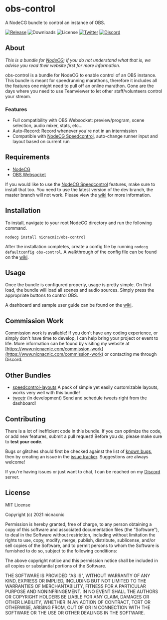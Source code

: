 # obs-control
A  NodeCG bundle to control an instance of OBS. 

[![Release](https://img.shields.io/github/v/release/nicnacnic/obs-control?label=Release)](https://github.com/nicnacnic/speedcontrol-layouts/releases)
![Downloads](https://img.shields.io/github/downloads/nicnacnic/obs-control/total?label=Downloads)
![License](https://img.shields.io/github/license/nicnacnic/obs-control?label=License)
[![Twitter](https://img.shields.io/twitter/follow/nicnacnic11?style=social)](https://twitter.com/nicnacnic11)
[![Discord](https://img.shields.io/badge/-Join%20the%20Discord!-brightgreen?label=&logo=discord&logoColor=ffffff&color=7389D8&labelColor=6A7EC2)](https://discord.gg/A34Qpfe)

## About
*This is a bundle for [NodeCG](https://github.com/nodecg/nodecg); if you do not understand what that is, we advise you read their website first for more information.*

obs-control is a bundle for NodeCG to enable control of an OBS instance. This bundle is meant for speedrunning marathons, therefore it includes all the features one might need to pull off an online marathon. Gone are the days where you need to use Teamviewer to let other staff/volunteers control your stream.

### Features
- Full compatibility with OBS Websocket: preview/program, scene selection, audio mixer, stats, etc...
- Auto-Record: Record whenever you're not in an intermission
- Compatible with [NodeCG Speedcontrol](https://github.com/speedcontrol/nodecg-speedcontrol), auto-change runner input and layout based on current run

## Requirements
- [NodeCG](https://github.com/nodecg/nodecg)
- [OBS Websocket](https://github.com/Palakis/obs-websocket)

If you would like to use the [NodeCG Speedcontrol](https://github.com/speedcontrol/nodecg-speedcontrol) features, make sure to install that too. You need to use the latest version of the dev branch, the master branch will not work. Please view the [wiki](https://github.com/nicnacnic/obs-control/wiki) for more information.

## Installation
To install, navigate to your root NodeCG directory and run the following command.

```nodecg install nicnacnic/obs-control```

After the installation completes, create a config file by running `nodecg defaultconfig obs-control`. A walkthrough of the config file can be found on the [wiki](https://github.com/nicnacnic/obs-control/wiki).

## Usage
Once the bundle is configured properly, usage is pretty simple. On first load, the bundle will load all scenes and audio sources. Simply press the appropriate buttons to control OBS.

A dashboard and sample user guide can be found on the [wiki](https://github.com/nicnacnic/obs-control/wiki).

## Commission Work
Commission work is available! If you don't have any coding experience, or simply don't have time to develop, I can help bring your project or event to life. More information can be found by visiting my website at [https://www.nicnacnic.com/commission-work](https://www.nicnacnic.com/commission-work) or contacting me through Discord.

## Other Bundles
- [speedcontrol-layouts](https://github.com/nicnacnic/speedcontrol-layouts) A pack of simple yet easily customizable layouts, works very well with this bundle!
- [tweetr]() (in development) Send and schedule tweets right from the dashboard!

## Contributing
There is a lot of inefficient code in this bundle. If you can optimize the code, or add new features, submit a pull request! Before you do, please make sure to **test your code**.

Bugs or glitches should first be checked against the list of [known bugs](https://github.com/nicnacnic/obs-control/wiki), then by creating an issue in the [issue tracker](https://github.com/nicnacnic/obs-control/issues). Suggestions are always welcome!

If you're having issues or just want to chat, I can be reached on my [Discord](https://discord.gg/A34Qpfe) server.

## License
MIT  License

Copyright (c) 2021 nicnacnic

Permission is hereby granted, free of charge, to any person obtaining a copy
of this software and associated documentation files (the "Software"), to deal
in the Software without restriction, including without limitation the rights
to use, copy, modify, merge, publish, distribute, sublicense, and/or sell
copies of the Software, and to permit persons to whom the Software is
furnished to do so, subject to the following conditions:

The above copyright notice and this permission notice shall be included in all
copies or substantial portions of the Software.

THE SOFTWARE IS PROVIDED "AS IS", WITHOUT WARRANTY OF ANY KIND, EXPRESS OR
IMPLIED, INCLUDING BUT NOT LIMITED TO THE WARRANTIES OF MERCHANTABILITY,
FITNESS FOR A PARTICULAR PURPOSE AND NONINFRINGEMENT. IN NO EVENT SHALL THE
AUTHORS OR COPYRIGHT HOLDERS BE LIABLE FOR ANY CLAIM, DAMAGES OR OTHER
LIABILITY, WHETHER IN AN ACTION OF CONTRACT, TORT OR OTHERWISE, ARISING FROM,
OUT OF OR IN CONNECTION WITH THE SOFTWARE OR THE USE OR OTHER DEALINGS IN THE
SOFTWARE.
